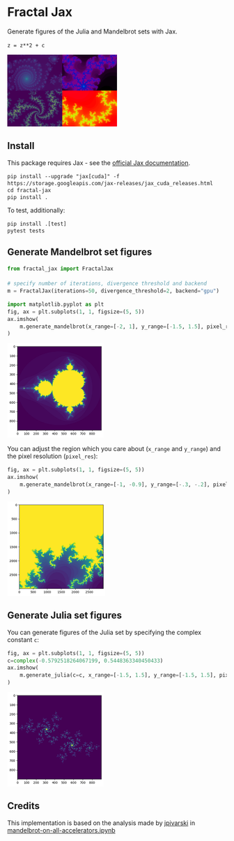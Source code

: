 # Fractal Jax
Generate figures of the Julia and Mandelbrot sets with Jax.

`z = z**2 + c`

<img src="figs/fractals.png" width=50% height=50%>

## Install
This package requires Jax - see the [official Jax documentation](https://github.com/google/jax#installation).
```
pip install --upgrade "jax[cuda]" -f https://storage.googleapis.com/jax-releases/jax_cuda_releases.html
cd fractal-jax
pip install .
```

To test, additionally:
```
pip install .[test]
pytest tests
```

## Generate Mandelbrot set figures

```python
from fractal_jax import FractalJax

# specify number of iterations, divergence threshold and backend
m = FractalJax(iterations=50, divergence_threshold=2, backend="gpu")
```
```python
import matplotlib.pyplot as plt
fig, ax = plt.subplots(1, 1, figsize=(5, 5))
ax.imshow(
    m.generate_mandelbrot(x_range=[-2, 1], y_range=[-1.5, 1.5], pixel_res=300)
)
```
![Figure 1](figs/mandelbrot-1.png)

You can adjust the region which you care about (`x_range` and `y_range`) and the pixel resolution (`pixel_res`):
```python
fig, ax = plt.subplots(1, 1, figsize=(5, 5))
ax.imshow(
    m.generate_mandelbrot(x_range=[-1, -0.9], y_range=[-.3, -.2], pixel_res=30000))
)
```
![Figure 2](figs/mandelbrot-2.png)

## Generate Julia set figures
You can generate figures of the Julia set by specifying the complex constant `c`:
```python
fig, ax = plt.subplots(1, 1, figsize=(5, 5))
c=complex(-0.5792518264067199, 0.5448363340450433)
ax.imshow(
    m.generate_julia(c=c, x_range=[-1.5, 1.5], y_range=[-1.5, 1.5], pixel_res=300)
)
```
![Figure 2](figs/julia-1.png)

## Credits
This implementation is based on the analysis made by [jpivarski](https://gist.github.com/jpivarski) in [mandelbrot-on-all-accelerators.ipynb](https://gist.github.com/jpivarski/da343abd8024834ee8c5aaba691aafc7)

